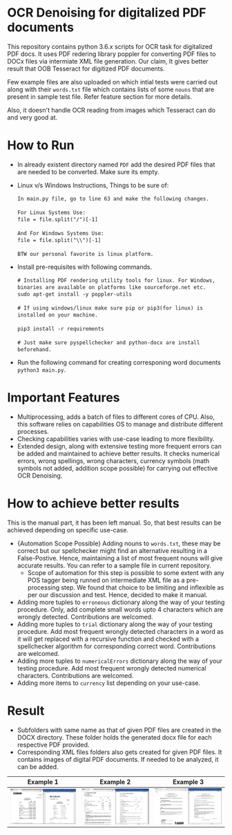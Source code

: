 # OCR Denoising for digitalized PDF documents

This repository contains python 3.6.x scripts for OCR task for digitalized PDF docs. It uses PDF redering library poppler for converting PDF files to DOCx files via intermiate XML file generation. Our claim, It gives better result that OOB Tesseract for digitized PDF documents.

Few example files are also uploaded on which intial tests were carried out along with their `words.txt` file which contains lists of some `nouns` that are present in sample test file. Refer feature section for more details.

Also, it doesn't handle OCR reading from images which Tesseract can do and very good at.

# How to Run 

* In already existent directory named `PDF` add the desired PDF files that are needed to be converted. Make sure its empty.
* Linux v/s Windows Instructions, Things to be sure of:
  ```
  In main.py file, go to line 63 and make the following changes.
  
  For Linux Systems Use:
  file = file.split("/")[-1]
  
  And For Windows Systems Use:
  file = file.split("\\")[-1]
  
  BTW our personal favorite is linux platform.
  ```

* Install pre-requisites with following commands.
  ```
  # Installing PDF rendering utility tools for linux. For Windows, binaries are available on platforms like sourceforge.net etc.
  sudo apt-get install -y poppler-utils
  
  # If using windows/linux make sure pip or pip3(for linux) is installed on your machine.
  
  pip3 install -r requirements
  
  # Just make sure pyspellchecker and python-docx are install beforehand.
  ```

* Run the following command for creating corresponing word documents `python3 main.py`.

# Important Features

* Multiprocessing, adds a batch of files to different cores of CPU. Also, this software relies on capabilities OS to manage and distribute different processes.
* Checking capabilities varies with use-case leading to more flexibility.
* Extended design, along with extensive testing more frequent errors can be added and maintained to achieve better results. It checks numerical errors, wrong spellings, wrong characters, currency symbols (math symbols not added, addition scope possible)  for carrying out effective OCR Denoising.

# How to achieve better results

This is the manual part, it has been left manual. So, that best results can be achieved depending on specific use-case.

* {Automation Scope Possible} Adding nouns to `words.txt`, these may be correct but our spellchecker might find an alternative resulting in a False-Postive. Hence, maintaining a list of most frequent nouns will give accurate results. You can refer to a sample file in current repository.
  * Scope of automation for this step is possible to some extent with any POS tagger being runned on intermediate XML file as a pre-processing step. We found that choice to be limiting and inflexible as per our discussion and test. Hence, decided to make it manual.
* Adding more tuples to `erroneous` dictionary along the way of your testing procedure. Only, add complete small words upto 4 characters which are wrongly detected. Contributions are welcomed.
* Adding more tuples to `trial` dictionary along the way of your testing procedure. Add most frequent wrongly detected characters in a word as it will get replaced with a recursive function and checked with a spellchecker algorithm for corresponding correct word.  Contributions are welcomed.
* Adding more tuples to `numericalErrors` dictionary along the way of your testing procedure. Add most frequent wrongly detected numerical characters. Contributions are welcomed.
* Adding more items to `currency` list depending on your use-case. 

# Result

* Subfolders with same name as that of given PDF files are created in the DOCX directory. These folder holds the generated docx file for each respective PDF provided. 
* Corresponding XML files folders also gets created for given PDF files. It contains images of digital PDF documents. If needed to be analyzed, it can be added.  
  
| Example 1 | Example 2 | Example 3 |
|   :---:   |   :---:   |   :---:   |
| ![Example 1](_assets/1.png) | ![Example 2](_assets/2.png) | ![Example 3   ](_assets/3.png) |
